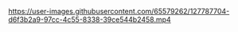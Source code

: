 

https://user-images.githubusercontent.com/65579262/127787704-d6f3b2a9-97cc-4c55-8338-39ce544b2458.mp4

